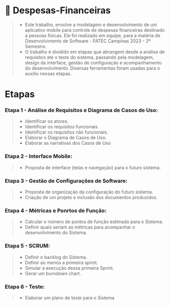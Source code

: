 # :money_with_wings: Despesas-Financeiras

>- Este trabalho, envolve a modelagem e desenvolvimento de um aplicativo mobile para controle de despesas financeiras destinado a pessoas físicas.
Ele foi realizado em equipe, para a matéria de Desenvolvimento de Software - FATEC Campinas 2023 - 2º Semestre.
>- O trabalho é dividido em etapas que abrangem desde a análise de requisitos até o teste do sistema, passando pela modelagem, design da interface, gestão de configuração e acompanhamento 
do desenvolvimento. Diversas ferramentas foram usadas para o auxilio nessas etapas.

# Etapas
### Etapa 1 - Análise de Requisitos e Diagrama de Casos de Uso:
>- Identificar os atores.
>- Identificar os requisitos funcionais.
>- Identificar os requisitos não funcionais.
>- Elaborar o Diagrama de Casos de Uso.
>- Elaborar as narrativas dos Casos de Uso 
### Etapa 2 - Interface Mobile:
>- Proposta de interface (telas e navegação) para o futuro sistema.  
### Etapa 3 - Gestão de Configurações de Software:
>- Proposta de organização da configuração do futuro sistema.
>- Criação de um projeto e inclusão dos documentos produzidos.
### Etapa 4 - Métricas e Ponrtos de Função:
>- Calcular o número de pontos de função estimado para o Sistema.
>- Definir quais seriam as métricas para acompanhar o desenvolvimento do Sistema.  
### Etapa 5 - SCRUM:
>- Definir o backlog do Sistema.
>- Definir ao menos a primeira sprint.
>- Simular a execução dessa primeira Sprint.
>- Gerar um burndown chart. 
### Etapa 6 - Teste:
>- Elaborar um plano de teste para o Sistema 

